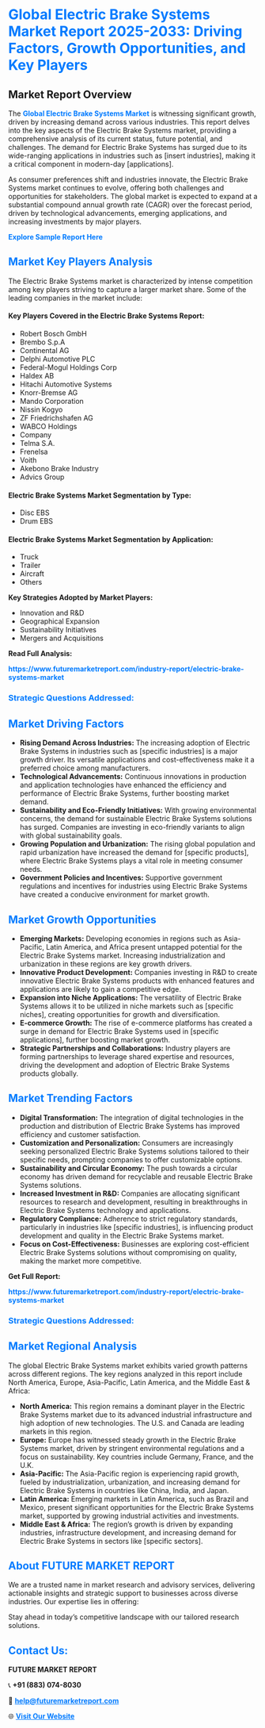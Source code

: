 <h1 style="color: #007BFF;">Global Electric Brake Systems Market Report 2025-2033: Driving Factors, Growth Opportunities, and Key Players</h1>

<section id="overview">
<h2>Market Report Overview</h2>
<p>The <a href="https://www.futuremarketreport.com/industry-report/electric-brake-systems-market" style="color: #007BFF; text-decoration: none;"><strong>Global Electric Brake Systems Market</strong></a> is witnessing significant growth, driven by increasing demand across various industries. This report delves into the key aspects of the Electric Brake Systems market, providing a comprehensive analysis of its current status, future potential, and challenges. The demand for Electric Brake Systems has surged due to its wide-ranging applications in industries such as [insert industries], making it a critical component in modern-day [applications].</p>
<p>As consumer preferences shift and industries innovate, the Electric Brake Systems market continues to evolve, offering both challenges and opportunities for stakeholders. The global market is expected to expand at a substantial compound annual growth rate (CAGR) over the forecast period, driven by technological advancements, emerging applications, and increasing investments by major players.</p>
</section>

<section id="overview">
<p><a href="https://www.futuremarketreport.com/request-sample/reportId=58720" style="color: #007BFF; text-decoration: none;"><strong>Explore Sample Report Here</strong></a></p>
</section>

<section id="key-players">
<h2 style="color: #007BFF;">Market Key Players Analysis</h2>
<p>The Electric Brake Systems market is characterized by intense competition among key players striving to capture a larger market share. Some of the leading companies in the market include:</p>
<h4>Key Players Covered in the Electric Brake Systems Report:</h4>
<ul><li>Robert Bosch GmbH</li><li>Brembo S.p.A</li><li>Continental AG</li><li>Delphi Automotive PLC</li><li>Federal-Mogul Holdings Corp</li><li>Haldex AB</li><li>Hitachi Automotive Systems</li><li>Knorr-Bremse AG</li><li>Mando Corporation</li><li>Nissin Kogyo</li><li>ZF Friedrichshafen AG</li><li>WABCO Holdings</li><li>Company</li><li>Telma S.A.</li><li>Frenelsa</li><li>Voith</li><li>Akebono Brake Industry</li><li>Advics Group</li></ul>
<h4>Electric Brake Systems Market Segmentation by Type:</h4>
<ul><li>Disc EBS</li><li>Drum EBS</li></ul>

<h4>Electric Brake Systems Market Segmentation by Application:</h4>
<ul><li>Truck</li><li>Trailer</li><li>Aircraft</li><li>Others</li></ul>
<p><strong>Key Strategies Adopted by Market Players:</strong></p>
<ul>
<li>Innovation and R&D</li>
<li>Geographical Expansion</li>
<li>Sustainability Initiatives</li>
<li>Mergers and Acquisitions</li>
</ul>
</section>

<section>
<p><strong>Read Full Analysis: </strong></p><a href="https://www.futuremarketreport.com/industry-report/electric-brake-systems-market" style="color: #007BFF; text-decoration: none;"><strong>https://www.futuremarketreport.com/industry-report/electric-brake-systems-market</strong></a>
<h3 style="color: #007BFF;">Strategic Questions Addressed:</h3>
</section>

<section id="driving-factors">
<h2 style="color: #007BFF;">Market Driving Factors</h2>
<ul>
<li><strong>Rising Demand Across Industries:</strong> The increasing adoption of Electric Brake Systems in industries such as [specific industries] is a major growth driver. Its versatile applications and cost-effectiveness make it a preferred choice among manufacturers.</li>
<li><strong>Technological Advancements:</strong> Continuous innovations in production and application technologies have enhanced the efficiency and performance of Electric Brake Systems, further boosting market demand.</li>
<li><strong>Sustainability and Eco-Friendly Initiatives:</strong> With growing environmental concerns, the demand for sustainable Electric Brake Systems solutions has surged. Companies are investing in eco-friendly variants to align with global sustainability goals.</li>
<li><strong>Growing Population and Urbanization:</strong> The rising global population and rapid urbanization have increased the demand for [specific products], where Electric Brake Systems plays a vital role in meeting consumer needs.</li>
<li><strong>Government Policies and Incentives:</strong> Supportive government regulations and incentives for industries using Electric Brake Systems have created a conducive environment for market growth.</li>
</ul>
</section>

<section id="growth-opportunities">
<h2 style="color: #007BFF;">Market Growth Opportunities</h2>
<ul>
<li><strong>Emerging Markets:</strong> Developing economies in regions such as Asia-Pacific, Latin America, and Africa present untapped potential for the Electric Brake Systems market. Increasing industrialization and urbanization in these regions are key growth drivers.</li>
<li><strong>Innovative Product Development:</strong> Companies investing in R&D to create innovative Electric Brake Systems products with enhanced features and applications are likely to gain a competitive edge.</li>
<li><strong>Expansion into Niche Applications:</strong> The versatility of Electric Brake Systems allows it to be utilized in niche markets such as [specific niches], creating opportunities for growth and diversification.</li>
<li><strong>E-commerce Growth:</strong> The rise of e-commerce platforms has created a surge in demand for Electric Brake Systems used in [specific applications], further boosting market growth.</li>
<li><strong>Strategic Partnerships and Collaborations:</strong> Industry players are forming partnerships to leverage shared expertise and resources, driving the development and adoption of Electric Brake Systems products globally.</li>
</ul>
</section>

<section id="trending-factors">
<h2 style="color: #007BFF;">Market Trending Factors</h2>
<ul>
<li><strong>Digital Transformation:</strong> The integration of digital technologies in the production and distribution of Electric Brake Systems has improved efficiency and customer satisfaction.</li>
<li><strong>Customization and Personalization:</strong> Consumers are increasingly seeking personalized Electric Brake Systems solutions tailored to their specific needs, prompting companies to offer customizable options.</li>
<li><strong>Sustainability and Circular Economy:</strong> The push towards a circular economy has driven demand for recyclable and reusable Electric Brake Systems solutions.</li>
<li><strong>Increased Investment in R&D:</strong> Companies are allocating significant resources to research and development, resulting in breakthroughs in Electric Brake Systems technology and applications.</li>
<li><strong>Regulatory Compliance:</strong> Adherence to strict regulatory standards, particularly in industries like [specific industries], is influencing product development and quality in the Electric Brake Systems market.</li>
<li><strong>Focus on Cost-Effectiveness:</strong> Businesses are exploring cost-efficient Electric Brake Systems solutions without compromising on quality, making the market more competitive.</li>
</ul>
</section>

<section>
<p><strong>Get Full Report: </strong></p><a href="https://www.futuremarketreport.com/industry-report/electric-brake-systems-market" style="color: #007BFF; text-decoration: none;"><strong>https://www.futuremarketreport.com/industry-report/electric-brake-systems-market</strong></a>
<h3 style="color: #007BFF;">Strategic Questions Addressed:</h3>
</section>


<section id="regional-analysis">
<h2 style="color: #007BFF;">Market Regional Analysis</h2>
<p>The global Electric Brake Systems market exhibits varied growth patterns across different regions. The key regions analyzed in this report include North America, Europe, Asia-Pacific, Latin America, and the Middle East & Africa:</p>
<ul>
<li><strong>North America:</strong> This region remains a dominant player in the Electric Brake Systems market due to its advanced industrial infrastructure and high adoption of new technologies. The U.S. and Canada are leading markets in this region.</li>
<li><strong>Europe:</strong> Europe has witnessed steady growth in the Electric Brake Systems market, driven by stringent environmental regulations and a focus on sustainability. Key countries include Germany, France, and the U.K.</li>
<li><strong>Asia-Pacific:</strong> The Asia-Pacific region is experiencing rapid growth, fueled by industrialization, urbanization, and increasing demand for Electric Brake Systems in countries like China, India, and Japan.</li>
<li><strong>Latin America:</strong> Emerging markets in Latin America, such as Brazil and Mexico, present significant opportunities for the Electric Brake Systems market, supported by growing industrial activities and investments.</li>
<li><strong>Middle East & Africa:</strong> The region’s growth is driven by expanding industries, infrastructure development, and increasing demand for Electric Brake Systems in sectors like [specific sectors].</li>
</ul>
</section>

<footer>
<h2 style="color: #007BFF;">About FUTURE MARKET REPORT</h2>
<p>We are a trusted name in market research and advisory services, delivering actionable insights and strategic support to businesses across diverse industries. Our expertise lies in offering:</p>

<p>Stay ahead in today’s competitive landscape with our tailored research solutions.</p>

<h2 style="color: #007BFF;">Contact Us:</h2>
<p><strong>FUTURE MARKET REPORT</strong></p>
<p>📞 <strong>+91 (883) 074-8030</strong></p>
<p>📧 <strong><a href="mailto:help@futuremarketreport.com" style="color: #007BFF;">help@futuremarketreport.com</a></strong></p>
<p>🌐 <strong><a href="https://www.futuremarketreport.com/" style="color: #007BFF;">Visit Our Website</a></strong></p>
</footer>